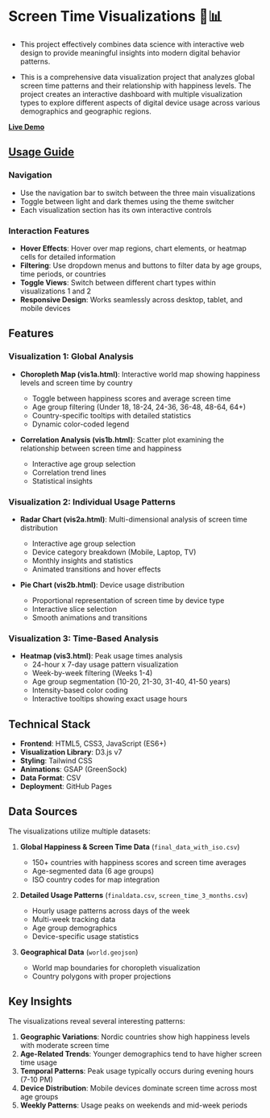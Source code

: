 # Screen Time Visualizations 📱📊

- This project effectively combines data science with interactive web design to provide meaningful insights into modern digital behavior patterns.

- This is a comprehensive data visualization project that analyzes global screen time patterns and their relationship with happiness levels. The project creates an interactive dashboard with multiple visualization types to explore different aspects of digital device usage across various demographics and geographic regions.

 **[Live Demo](https://charan-1230.github.io/Screen_time_Visualisations/)**

## [Usage Guide](https://youtu.be/mxZurvgmbfA?feature=shared)

### Navigation
- Use the navigation bar to switch between the three main visualizations
- Toggle between light and dark themes using the theme switcher
- Each visualization section has its own interactive controls

### Interaction Features
- **Hover Effects**: Hover over map regions, chart elements, or heatmap cells for detailed information
- **Filtering**: Use dropdown menus and buttons to filter data by age groups, time periods, or countries
- **Toggle Views**: Switch between different chart types within visualizations 1 and 2
- **Responsive Design**: Works seamlessly across desktop, tablet, and mobile devices

## Features

### Visualization 1: Global Analysis
- **Choropleth Map (vis1a.html)**: Interactive world map showing happiness levels and screen time by country
  - Toggle between happiness scores and average screen time
  - Age group filtering (Under 18, 18-24, 24-36, 36-48, 48-64, 64+)
  - Country-specific tooltips with detailed statistics
  - Dynamic color-coded legend

- **Correlation Analysis (vis1b.html)**: Scatter plot examining the relationship between screen time and happiness
  - Interactive age group selection
  - Correlation trend lines
  - Statistical insights

### Visualization 2: Individual Usage Patterns  
- **Radar Chart (vis2a.html)**: Multi-dimensional analysis of screen time distribution
  - Interactive age group selection
  - Device category breakdown (Mobile, Laptop, TV)
  - Monthly insights and statistics
  - Animated transitions and hover effects

- **Pie Chart (vis2b.html)**: Device usage distribution
  - Proportional representation of screen time by device type
  - Interactive slice selection
  - Smooth animations and transitions

### Visualization 3: Time-Based Analysis
- **Heatmap (vis3.html)**: Peak usage times analysis
  - 24-hour x 7-day usage pattern visualization
  - Week-by-week filtering (Weeks 1-4)
  - Age group segmentation (10-20, 21-30, 31-40, 41-50 years)
  - Intensity-based color coding
  - Interactive tooltips showing exact usage hours

## Technical Stack

- **Frontend**: HTML5, CSS3, JavaScript (ES6+)
- **Visualization Library**: D3.js v7
- **Styling**: Tailwind CSS
- **Animations**: GSAP (GreenSock)
- **Data Format**: CSV
- **Deployment**: GitHub Pages

## Data Sources

The visualizations utilize multiple datasets:

1. **Global Happiness & Screen Time Data** (`final_data_with_iso.csv`)
   - 150+ countries with happiness scores and screen time averages
   - Age-segmented data (6 age groups)
   - ISO country codes for map integration

2. **Detailed Usage Patterns** (`finaldata.csv`, `screen_time_3_months.csv`)
   - Hourly usage patterns across days of the week
   - Multi-week tracking data
   - Age group demographics
   - Device-specific usage statistics

3. **Geographical Data** (`world.geojson`)
   - World map boundaries for choropleth visualization
   - Country polygons with proper projections

## Key Insights

The visualizations reveal several interesting patterns:

1. **Geographic Variations**: Nordic countries show high happiness levels with moderate screen time
2. **Age-Related Trends**: Younger demographics tend to have higher screen time usage
3. **Temporal Patterns**: Peak usage typically occurs during evening hours (7-10 PM)
4. **Device Distribution**: Mobile devices dominate screen time across most age groups
5. **Weekly Patterns**: Usage peaks on weekends and mid-week periods


